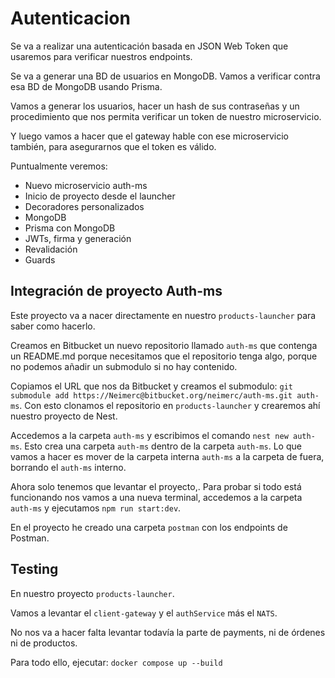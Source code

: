 # Autenticacion

Se va a realizar una autenticación basada en JSON Web Token que usaremos para verificar nuestros endpoints.

Se va a generar una BD de usuarios en MongoDB. Vamos a verificar contra esa BD de MongoDB usando Prisma.

Vamos a generar los usuarios, hacer un hash de sus contraseñas y un procedimiento que nos permita verificar un token de nuestro microservicio.

Y luego vamos a hacer que el gateway hable con ese microservicio también, para asegurarnos que el token es válido.

Puntualmente veremos:

- Nuevo microservicio auth-ms
- Inicio de proyecto desde el launcher
- Decoradores personalizados
- MongoDB
- Prisma con MongoDB
- JWTs, firma y generación
- Revalidación
- Guards

## Integración de proyecto Auth-ms

Este proyecto va a nacer directamente en nuestro `products-launcher` para saber como hacerlo.

Creamos en Bitbucket un nuevo repositorio llamado `auth-ms` que contenga un README.md porque necesitamos que el repositorio tenga algo, porque no podemos añadir un submodulo si no hay contenido.

Copiamos el URL que nos da Bitbucket y creamos el submodulo: `git submodule add https://Neimerc@bitbucket.org/neimerc/auth-ms.git auth-ms`. Con esto clonamos el repositorio en `products-launcher` y crearemos ahí nuestro proyecto de Nest.

Accedemos a la carpeta `auth-ms` y escribimos el comando `nest new auth-ms`. Esto crea una carpeta `auth-ms` dentro de la carpeta `auth-ms`. Lo que vamos a hacer es mover de la carpeta interna `auth-ms` a la carpeta de fuera, borrando el `auth-ms` interno.

Ahora solo tenemos que levantar el proyecto,. Para probar si todo está funcionando nos vamos a una nueva terminal, accedemos a la carpeta `auth-ms` y ejecutamos `npm run start:dev`.

En el proyecto he creado una carpeta `postman` con los endpoints de Postman.

## Testing

En nuestro proyecto `products-launcher`.

Vamos a levantar el `client-gateway` y el `authService` más el `NATS`.

No nos va a hacer falta levantar todavía la parte de payments, ni de órdenes ni de productos.

Para todo ello, ejecutar: `docker compose up --build`
